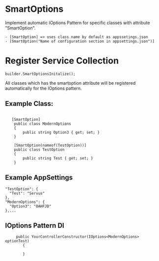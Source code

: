 # SmartOptions
Implement automatic IOptions Pattern for specific classes with attribute "SmartOption".
```
- [SmartOption] => uses class name by default as appssetings.json
- [SmartOption("Name of configuration section in appsettings.json")]
```

# Register Service Collection
```
builder.SmartOptionsInitalize();
```


All classes which has the smartoption attribute will be registered automatically for the IOptions pattern.

## Example Class:


```

   [SmartOption]
    public class ModernOptions
    {
        public string Option3 { get; set; }
    }

    [SmartOption(nameof(TestOption))]
    public class TestOption
    {
        public string Test { get; set; }
    }

```
## Example AppSettings
  ```
  "TestOption": {
    "Test": "Servus"
  },
  "ModernOptions": {
    "Option3": "OAHFJD"
  },...

```

## IOptions Pattern DI
```
     public YourControllerConstructor(IOptions<ModernOptions> optionTest)
        {
   
        }
```

